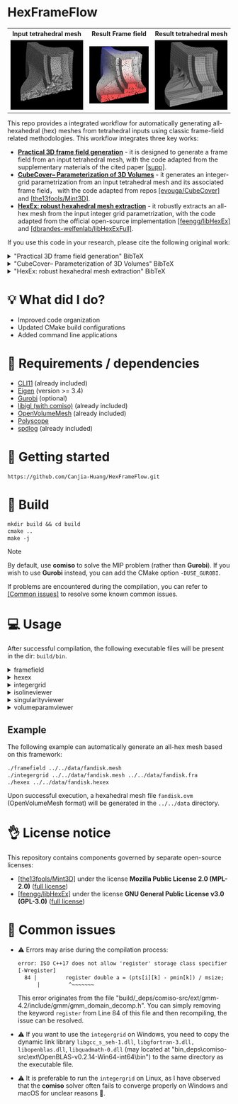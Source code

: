 # HexFrameFlow

<table>
<tr>
<th>Input tetrahedral mesh</th>
<th>Result Frame field</th>	
<th>Result tetrahedral mesh</th>
</tr>
<tr>
<td> <img src=".pic/tet.png"> </td>
<td> <img src=".pic/frame.png"> </td>
<td> <img src=".pic/hex.png"> </td>
</tr>
</table>

This repo provides a integrated workflow for automatically generating all-hexahedral (hex) meshes from tetrahedral inputs using classic frame-field related methodologies.
This workflow integrates three key works:

- [**Practical 3D frame field generation**](https://dl.acm.org/doi/10.1145/2980179.2982408) - it is designed to generate a frame field from an input tetrahedral mesh, with the code adapted from the supplementary materials of the cited paper [[supp]](https://dl.acm.org/doi/suppl/10.1145/2980179.2982408/suppl_file/233-0220.zip).
- [**CubeCover– Parameterization of 3D Volumes**](https://onlinelibrary.wiley.com/doi/abs/10.1111/j.1467-8659.2011.02014.x) - it generates an integer-grid parametrization from an input tetrahedral mesh and its associated frame field， with the code adapted from repos [[evouga/CubeCover]](https://github.com/evouga/CubeCover) and [[the13fools/Mint3D]](https://github.com/the13fools/Mint3D).
- [**HexEx: robust hexahedral mesh extraction**](https://dl.acm.org/doi/abs/10.1145/2897824.2925976) - it robustly extracts an all-hex mesh from the input integer grid parametrization, with the code adapted from the official open-source implementation [[feengg/libHexEx]](https://github.com/feengg/libHexEx) and [[dbrandes-welfenlab/libHexExFull]](https://github.com/dbrandes-welfenlab/libHexExFull).

If you use this code in your research, please cite the following original work:

<details>
<summary>"Practical 3D frame field generation" BibTeX</summary>

```
@article{10.1145/2980179.2982408,
  author = {Ray, Nicolas and Sokolov, Dmitry and L\'{e}vy, Bruno},
  title = {Practical 3D frame field generation},
  year = {2016},
  issue_date = {November 2016},
  publisher = {Association for Computing Machinery},
  address = {New York, NY, USA},
  volume = {35},
  number = {6},
  issn = {0730-0301},
  url = {https://doi.org/10.1145/2980179.2982408},
  doi = {10.1145/2980179.2982408},
  journal = {ACM Trans. Graph.},
  month = dec,
  articleno = {233},
  numpages = {9},
  keywords = {smooth frame fields, remeshing}
}
```
</details>

<details>
<summary>"CubeCover– Parameterization of 3D Volumes" BibTeX</summary>

```
@article{https://doi.org/10.1111/j.1467-8659.2011.02014.x,
  author = {Nieser, M. and Reitebuch, U. and Polthier, K.},
  title = {CubeCover– Parameterization of 3D Volumes},
  journal = {Computer Graphics Forum},
  volume = {30},
  number = {5},
  pages = {1397-1406},
  keywords = {I.3.5 Computer Graphics: Curve, surface, solid, and object representations—Computational Geometry and Object Modeling},
  doi = {https://doi.org/10.1111/j.1467-8659.2011.02014.x},
  url = {https://onlinelibrary.wiley.com/doi/abs/10.1111/j.1467-8659.2011.02014.x},
  eprint = {https://onlinelibrary.wiley.com/doi/pdf/10.1111/j.1467-8659.2011.02014.x},
  year = {2011}
}
```
</details>

<details>
<summary>"HexEx: robust hexahedral mesh extraction" BibTeX</summary>

```
@article{10.1145/2897824.2925976,
  author = {Lyon, Max and Bommes, David and Kobbelt, Leif},
  title = {HexEx: robust hexahedral mesh extraction},
  year = {2016},
  issue_date = {July 2016},
  publisher = {Association for Computing Machinery},
  address = {New York, NY, USA},
  volume = {35},
  number = {4},
  issn = {0730-0301},
  url = {https://doi.org/10.1145/2897824.2925976},
  doi = {10.1145/2897824.2925976},
  journal = {ACM Trans. Graph.},
  month = jul,
  articleno = {123},
  numpages = {11},
  keywords = {hex meshing, mesh extraction, parametrization}
}
```
</details>

# :bulb: What did I do?
- Improved code organization
- Updated CMake build configurations
- Added command line applications

# :link: Requirements / dependencies
- [CLI11](https://github.com/CLIUtils/CLI11) (already included)
- [Eigen](https://eigen.tuxfamily.org/index.php?title=Main_Page) (version >= 3.4)
- [Gurobi](https://www.gurobi.com) (optional)
- [libigl (with comiso)](https://libigl.github.io) (already included)
- [OpenVolumeMesh](https://www.graphics.rwth-aachen.de/software/openvolumemesh/) (already included)
- [Polyscope](https://polyscope.run)
- [spdlog](https://github.com/gabime/spdlog) (already included)

# :checkered_flag: Getting started

```
https://github.com/Canjia-Huang/HexFrameFlow.git
```

# :hammer: Build

```
mkdir build && cd build
cmake ..
make -j
```

> [!NOTE]
> By default, use **comiso** to solve the MIP problem (rather than **Gurobi**). If you wish to use **Gurobi** instead, you can add the CMake option `-DUSE_GUROBI`.

If problems are encountered during the compilation, you can refer to [[Common issues]](#bug-common-issues) to resolve some known common issues.

# :computer: Usage

After successful compilation, the following executable files will be present in the dir: `build/bin`.

<details>
<summary>framefield</summary>

I made this command-line application.
The original code generates the frame field defined on the vertices of the tetrahedral mesh. To accommodate subsequent applications, the output result here calculates the average frame field at the centroids of the tetrahedra.

```
./framefield [OPTIONS] input_path [output_path]
```

use `--help` for more options details:
```
POSITIONALS:
  input_path TEXT:FILE REQUIRED
                              Tetrahedral mesh file (.tet/.mesh) path 
  output_path TEXT            Output frame field file (.fra) path 

OPTIONS:
  -h,     --help              Print this help message and exit 
  -v                          Output model file (.obj) which is used to visualize (little 
                              cubes). 
```
</details>

<details>
<summary>hexex</summary>

This application code originates from [[feengg/libHexEx]](https://github.com/feengg/libHexEx), with only minor modifications to it.
I have modified the command-line application to enhance its usability.

```
./hexex [OPTIONS] inFile [outFile]
```

use `--help` for more options details:
```
POSITIONALS:
  inFile TEXT:FILE REQUIRED   Input tet mesh with parametrization file (.hexex) path. 
  outFile TEXT                Output file (.ovm) path. 

OPTIONS:
  -h,     --help              Print this help message and exit 
          --verbose           Output more process information. (default: false) 
```
</details>

<details>
<summary>integergrid</summary>

This application code originates from [[evouga/CubeCover]](https://github.com/evouga/CubeCover) and [[the13fools/Mint3D]](https://github.com/the13fools/Mint3D), with only minor modifications to it.
I have modified the command-line application to enhance its usability.

```
./integergrid [OPTIONS] mesh_path fra_path [output_path]
```

use `--help` for more options details:
```
POSITIONALS:
  mesh_path TEXT:FILE REQUIRED
                              Tetrahedral mesh file (.mesh) path 
  fra_path TEXT:FILE REQUIRED Frame field file (.fra) path 
  output_path TEXT            Output file (.hexex) path 

OPTIONS:
  -h,     --help              Print this help message and exit 
          --perm TEXT:FILE    Parameterization file (.perm) path 
  -c,     --correctcurl FLOAT:FLOAT in [0 - 1] 
                              Set to something non-zero if you want curl-correction. If 
                              curlCorrection isn't zero, as a preprocessing step the frame 
                              field will be corrected to make the field locally integrable 
                              (default: 0.0, 1.0 == 100% change in the input frames allowed) 
  -s,     --scale FLOAT:POSITIVE 
                              The scaling ratio of the input tet model 
  -g,     --gurobi            Use gurobi as the MIP solver. (default: comiso) 
          --seamless          Whether to compute a seamless parameterization or integer-grid 
                              parameterization. (default: integer-grid) 
  -f,     --free              Free the require of the parameterization to align all boundary 
                              faces of the input tetrahedral mesh to the integer grid of the 
                              parameter domain. (default: true) 
          --verbose           Output more process information. (default: false) 

```
</details>

<details>
<summary>isolineviewer</summary>

This application code originates from [[evouga/CubeCover]](https://github.com/evouga/CubeCover), with only minor modifications to it.
I have modified the command-line application to enhance its usability.

```
./isolineviewer [OPTIONS] hexex_file
```

use `--help` for more options details:
```
POSITIONALS:
  hexex_file TEXT:FILE REQUIRED
                              Input tet mesh with parametrization file (.hexex) path. 

OPTIONS:
  -h,     --help              Print this help message and exit 

```
</details>

<details>
<summary>singularityviewer</summary>

This application code originates from [[evouga/CubeCover]](https://github.com/evouga/CubeCover) and [[the13fools/Mint3D]](https://github.com/the13fools/Mint3D), with only minor modifications to it.
I have modified the command-line application to enhance its usability.

```
./singularityviewer [OPTIONS] mesh_path [fra_path] [bad_verts_path] [perm_path]
```

use `--help` for more options details:
```
POSITIONALS:
  mesh_path TEXT:FILE REQUIRED
                              Tetrahedral mesh file (.mesh) path. 
  fra_path TEXT:FILE          Frame field file (.fra) path. 
  bad_verts_path TEXT:FILE    bad_verts path. 
  perm_path TEXT:FILE         Parameterization file (.perm) path. 

OPTIONS:
  -h,     --help              Print this help message and exit
```
</details>


<details>
<summary>volumeparamviewer</summary>

This application code originates from [[evouga/CubeCover]](https://github.com/evouga/CubeCover), with only minor modifications to it.
I have modified the command-line application to enhance its usability.

```
./volumeparamviewer [OPTIONS] hexex_file [bad_verts_path]
```

use `--help` for more options details:
```
POSITIONALS:
  hexex_file TEXT:FILE REQUIRED
                              Input tet mesh with parametrization file (.hexex) path. 
  bad_verts_path TEXT:FILE    bad_verts path. 

OPTIONS:
  -h,     --help              Print this help message and exit 
```

</details>

## Example

The following example can automatically generate an all-hex mesh based on this framework:

```
./framefield ../../data/fandisk.mesh
./integergrid ../../data/fandisk.mesh ../../data/fandisk.fra
./hexex ../../data/fandisk.hexex
```

Upon successful execution, a hexahedral mesh file `fandisk.ovm` (OpenVolumeMesh format) will be generated in the `../../data` directory.

# :ok_hand: License notice

This repository contains components governed by separate open-source licenses:

- [[the13fools/Mint3D]](https://github.com/the13fools/Mint3D) under the license **Mozilla Public License 2.0 (MPL-2.0)** ([full license](src/CubeCover/LICENSE))
- [[feengg/libHexEx]](https://github.com/feengg/libHexEx) under the license **GNU General Public License v3.0 (GPL-3.0)** ([full license](src/libHexEx/LICENSE))

# :bug: Common issues

- :warning: Errors may arise during the compilation process:
  ```
  error: ISO C++17 does not allow 'register' storage class specifier [-Wregister]
    84 |         register double a = (pts[i][k] - pmin[k]) / msize;
        |         ^~~~~~~~
  ```

  This error originates from the file "build/_deps/comiso-src/ext/gmm-4.2/include/gmm/gmm_domain_decomp.h". You can simply removing the keyword `register` from Line 84 of this file and then recompiling, the issue can be resolved.

- :warning: If you want to use the `integergrid` on Windows, you need to copy the dynamic link library `libgcc_s_seh-1.dll`, `libgfortran-3.dll, libopenblas.dll`, `libquadmath-0.dll` (may located at "bin\_deps\comiso-src\ext\OpenBLAS-v0.2.14-Win64-int64\bin") to the same directory as the executable file.

- :warning: It is preferable to run the `integergrid` on Linux, as I have observed that the **comiso** solver often fails to converge properly on Windows and macOS for unclear reasons :thinking:.
